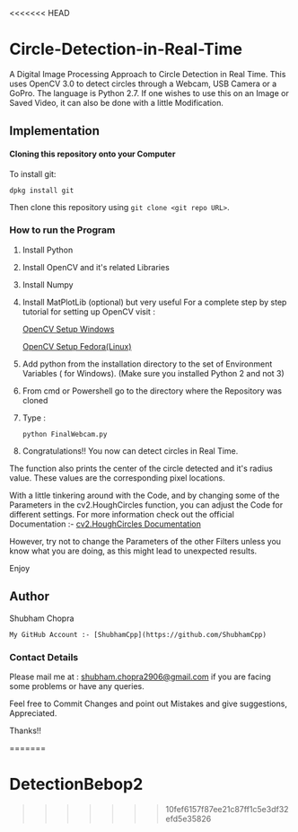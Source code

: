 <<<<<<< HEAD
# Circle-Detection-in-Real-Time

A Digital Image Processing Approach to Circle Detection in Real Time.
This uses OpenCV 3.0 to detect circles through a Webcam, USB Camera or a GoPro. The language is Python 2.7.
If one wishes to use this on an Image or Saved Video, it can also be done with a little Modification.

## Implementation

#### Cloning this repository onto your Computer

To install git:

    dpkg install git

Then clone this repository using `git clone <git repo URL>`.

### How to run the Program

1. Install Python
2. Install OpenCV and it's related Libraries
3. Install Numpy
4. Install MatPlotLib (optional) but very useful
     For a complete step by step tutorial for setting up OpenCV visit :

     [OpenCV Setup Windows](http://docs.opencv.org/3.0-beta/doc/py_tutorials/py_setup/py_setup_in_windows/py_setup_in_windows.html#install-opencv-python-in-windows)

     [OpenCV Setup Fedora(Linux)](http://docs.opencv.org/3.0-beta/doc/py_tutorials/py_setup/py_setup_in_fedora/py_setup_in_fedora.html#install-opencv-python-in-fedora)

5. Add python from the installation directory to the set of Environment Variables ( for Windows). (Make sure you installed Python 2 and not 3)
6. From cmd or Powershell go to the directory where the Repository was cloned
7. Type :

   ` python FinalWebcam.py `

8. Congratulations!! You now can detect circles in Real Time.

The function also prints the center of the circle detected and it's radius value. These values are the corresponding pixel locations.

With a little tinkering around with the Code, and by changing some of the Parameters in the cv2.HoughCircles function, you can adjust the Code for different settings.
For more information check out the official Documentation :- [cv2.HoughCircles Documentation](http://docs.opencv.org/2.4/modules/imgproc/doc/feature_detection.html)
 
However, try not to change the Parameters of the other Filters unless you know what you are doing, as this might lead to unexpected results.

Enjoy

## Author

Shubham Chopra

    My GitHub Account :- [ShubhamCpp](https://github.com/ShubhamCpp)
    
### Contact Details

Please mail me at : shubham.chopra2906@gmail.com if you are facing some problems or have any queries.

Feel free to Commit Changes and point out Mistakes and give suggestions, Appreciated.

Thanks!!
  
=======
# DetectionBebop2
>>>>>>> 10fef6157f87ee21c87ff1c5e3df32efd5e35826
